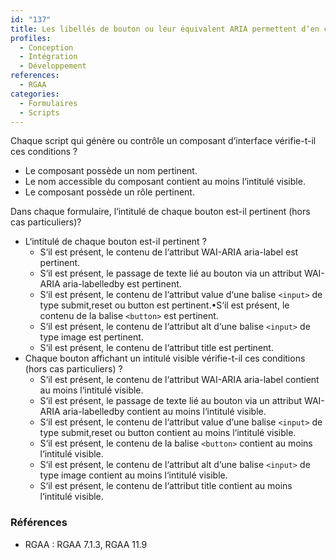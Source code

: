 ```yaml
---
id: "137"
title: Les libellés de bouton ou leur équivalent ARIA permettent d‘en comprendre la fonction.
profiles:
  - Conception
  - Intégration
  - Développement
references:
  - RGAA
categories:
  - Formulaires
  - Scripts
---
```


Chaque script qui génère ou contrôle un composant d‘interface vérifie-t-il ces conditions ?
* Le composant possède un nom pertinent.
* Le nom accessible du composant contient au moins l‘intitulé visible.
* Le composant possède un rôle pertinent.

Dans chaque formulaire, l‘intitulé de chaque bouton est-il pertinent (hors cas particuliers)?

* L‘intitulé de chaque bouton est-il pertinent ?
  * S‘il est présent, le contenu de l‘attribut WAI-ARIA aria-label est pertinent.
  * S‘il est présent, le passage de texte lié au bouton via un attribut WAI-ARIA aria-labelledby est pertinent.
  * S‘il est présent, le contenu de l‘attribut value d‘une balise `<input>` de type submit,reset ou button est pertinent.•S‘il est présent, le contenu de la balise `<button>` est pertinent.
  * S‘il est présent, le contenu de l‘attribut alt d‘une balise `<input>` de type image est pertinent.
  * S‘il est présent, le contenu de l‘attribut title est pertinent.
* Chaque bouton affichant un intitulé visible vérifie-t-il ces conditions (hors cas particuliers) ?
  * S‘il est présent, le contenu de l‘attribut WAI-ARIA aria-label contient au moins l‘intitulé visible.
  * S‘il est présent, le passage de texte lié au bouton via un attribut WAI-ARIA aria-labelledby contient au moins l‘intitulé visible.
  * S‘il est présent, le contenu de l‘attribut value d‘une balise `<input>` de type submit,reset ou button contient au moins l‘intitulé visible.
  * S‘il est présent, le contenu de la balise `<button>` contient au moins l‘intitulé visible.
  * S‘il est présent, le contenu de l‘attribut alt d‘une balise `<input>` de type image contient au moins l‘intitulé visible.
  * S‘il est présent, le contenu de l‘attribut title contient au moins l‘intitulé visible.

### Références

*   RGAA : RGAA 7.1.3, RGAA 11.9
